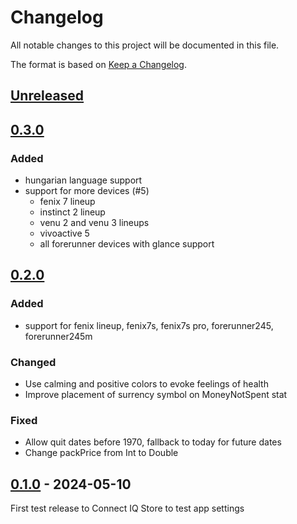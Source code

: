 # Changelog

All notable changes to this project will be documented in this file.

The format is based on [Keep a Changelog](https://keepachangelog.com/en/1.1.0/).

## [Unreleased]

## [0.3.0]

### Added

 - hungarian language support
 - support for more devices (#5)
    - fenix 7 lineup
    - instinct 2 lineup
    - venu 2 and venu 3 lineups
    - vivoactive 5
    - all forerunner devices with glance support

## [0.2.0]

### Added

 - support for fenix lineup, fenix7s, fenix7s pro, forerunner245, forerunner245m

### Changed

 - Use calming and positive colors to evoke feelings of health
 - Improve placement of surrency symbol on MoneyNotSpent stat

### Fixed

 - Allow quit dates before 1970, fallback to today for future dates
 - Change packPrice from Int to Double

## [0.1.0] - 2024-05-10

First test release to Connect IQ Store to test app settings

[unreleased]: https://github.com/Zmetser/SmokeFreeCompanion/compare/v0.3.0...HEAD
[0.3.0]: https://github.com/Zmetser/SmokeFreeCompanion/releases/tag/v0.3.0
[0.2.0]: https://github.com/Zmetser/SmokeFreeCompanion/releases/tag/v0.2.0
[0.1.0]: https://github.com/Zmetser/SmokeFreeCompanion/releases/tag/v0.1.0
